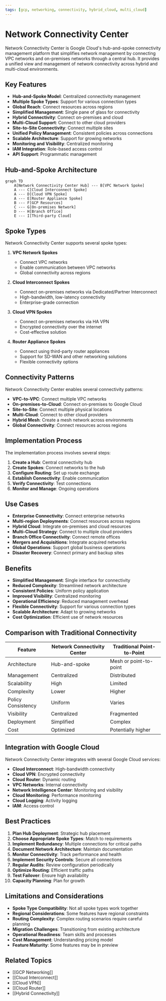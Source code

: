 ```yaml
---
tags: [gcp, networking, connectivity, hybrid_cloud, multi_cloud]
---
```


# Network Connectivity Center

Network Connectivity Center is Google Cloud's hub-and-spoke connectivity management platform that simplifies network management by connecting VPC networks and on-premises networks through a central hub. It provides a unified view and management of network connectivity across hybrid and multi-cloud environments.

## Key Features

- **Hub-and-Spoke Model**: Centralized connectivity management
- **Multiple Spoke Types**: Support for various connection types
- **Global Reach**: Connect resources across regions
- **Simplified Management**: Single pane of glass for connectivity
- **Hybrid Connectivity**: Connect on-premises and cloud
- **Multi-Cloud Support**: Connect to other cloud providers
- **Site-to-Site Connectivity**: Connect multiple sites
- **Unified Policy Management**: Consistent policies across connections
- **Scalable Architecture**: Support for growing networks
- **Monitoring and Visibility**: Centralized monitoring
- **IAM Integration**: Role-based access control
- **API Support**: Programmatic management

## Hub-and-Spoke Architecture

```mermaid
graph TD
    A[Network Connectivity Center Hub] --- B[VPC Network Spoke]
    A --- C[Cloud Interconnect Spoke]
    A --- D[Cloud VPN Spoke]
    A --- E[Router Appliance Spoke]
    B --- F[GCP Resources]
    C --- G[On-premises Network]
    D --- H[Branch Office]
    E --- I[Third-party Cloud]
```

## Spoke Types

Network Connectivity Center supports several spoke types:

1. **VPC Network Spokes**
   - Connect VPC networks
   - Enable communication between VPC networks
   - Global connectivity across regions

2. **Cloud Interconnect Spokes**
   - Connect on-premises networks via Dedicated/Partner Interconnect
   - High-bandwidth, low-latency connectivity
   - Enterprise-grade connection

3. **Cloud VPN Spokes**
   - Connect on-premises networks via HA VPN
   - Encrypted connectivity over the internet
   - Cost-effective solution

4. **Router Appliance Spokes**
   - Connect using third-party router appliances
   - Support for SD-WAN and other networking solutions
   - Flexible connectivity options

## Connectivity Patterns

Network Connectivity Center enables several connectivity patterns:

- **VPC-to-VPC**: Connect multiple VPC networks
- **On-premises-to-Cloud**: Connect on-premises to Google Cloud
- **Site-to-Site**: Connect multiple physical locations
- **Multi-Cloud**: Connect to other cloud providers
- **Hybrid Mesh**: Create a mesh network across environments
- **Global Connectivity**: Connect resources across regions

## Implementation Process

The implementation process involves several steps:

1. **Create a Hub**: Central connectivity hub
2. **Create Spokes**: Connect networks to the hub
3. **Configure Routing**: Set up route exchange
4. **Establish Connectivity**: Enable communication
5. **Verify Connectivity**: Test connections
6. **Monitor and Manage**: Ongoing operations

## Use Cases

- **Enterprise Connectivity**: Connect enterprise networks
- **Multi-region Deployments**: Connect resources across regions
- **Hybrid Cloud**: Integrate on-premises and cloud resources
- **Multi-Cloud Strategy**: Connect to multiple cloud providers
- **Branch Office Connectivity**: Connect remote offices
- **Mergers and Acquisitions**: Integrate acquired networks
- **Global Operations**: Support global business operations
- **Disaster Recovery**: Connect primary and backup sites

## Benefits

- **Simplified Management**: Single interface for connectivity
- **Reduced Complexity**: Streamlined network architecture
- **Consistent Policies**: Uniform policy application
- **Improved Visibility**: Centralized monitoring
- **Operational Efficiency**: Reduced management overhead
- **Flexible Connectivity**: Support for various connection types
- **Scalable Architecture**: Adapt to growing networks
- **Cost Optimization**: Efficient use of network resources

## Comparison with Traditional Connectivity

| Feature | Network Connectivity Center | Traditional Point-to-Point |
|---------|-----------------------------|-----------------------------|
| Architecture | Hub-and-spoke | Mesh or point-to-point |
| Management | Centralized | Distributed |
| Scalability | High | Limited |
| Complexity | Lower | Higher |
| Policy Consistency | Uniform | Varies |
| Visibility | Centralized | Fragmented |
| Deployment | Simplified | Complex |
| Cost | Optimized | Potentially higher |

## Integration with Google Cloud

Network Connectivity Center integrates with several Google Cloud services:

- **Cloud Interconnect**: High-bandwidth connectivity
- **Cloud VPN**: Encrypted connectivity
- **Cloud Router**: Dynamic routing
- **VPC Networks**: Internal connectivity
- **Network Intelligence Center**: Monitoring and visibility
- **Cloud Monitoring**: Performance monitoring
- **Cloud Logging**: Activity logging
- **IAM**: Access control

## Best Practices

1. **Plan Hub Deployment**: Strategic hub placement
2. **Choose Appropriate Spoke Types**: Match to requirements
3. **Implement Redundancy**: Multiple connections for critical paths
4. **Document Network Architecture**: Maintain documentation
5. **Monitor Connectivity**: Track performance and health
6. **Implement Security Controls**: Secure all connections
7. **Regular Audits**: Review configuration periodically
8. **Optimize Routing**: Efficient traffic paths
9. **Test Failover**: Ensure high availability
10. **Capacity Planning**: Plan for growth

## Limitations and Considerations

- **Spoke Type Compatibility**: Not all spoke types work together
- **Regional Considerations**: Some features have regional constraints
- **Routing Complexity**: Complex routing scenarios require careful planning
- **Migration Challenges**: Transitioning from existing architecture
- **Operational Readiness**: Team skills and processes
- **Cost Management**: Understanding pricing model
- **Feature Maturity**: Some features may be in preview

## Related Topics
- [[GCP Networking]]
- [[Cloud Interconnect]]
- [[Cloud VPN]]
- [[Cloud Router]]
- [[Hybrid Connectivity]]
